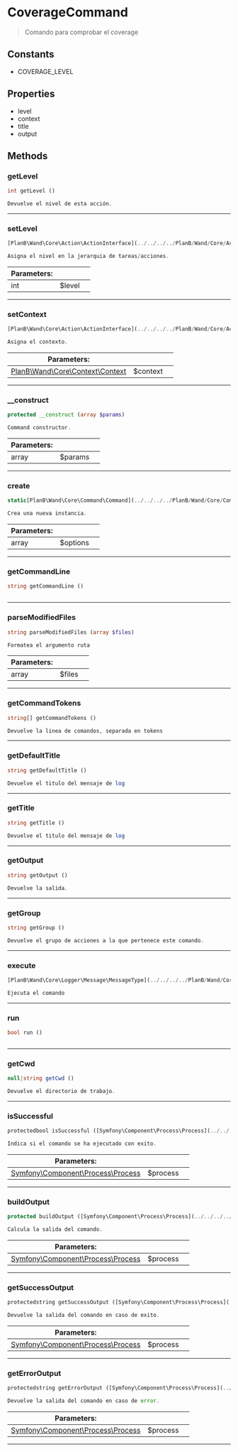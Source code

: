 
                                                                                                                                            
    
# CoverageCommand


> Comando para comprobar el coverage
>
> 




## Constants
- COVERAGE_LEVEL


## Properties
- level
- context
- title
- output


## Methods

### getLevel
``` php
int getLevel ()

Devuelve el nivel de esta acción.

```


---


### setLevel
``` php
[PlanB\Wand\Core\Action\ActionInterface](../../../../PlanB/Wand/Core/Action/ActionInterface.md) setLevel (int $level)

Asigna el nivel en la jerarquia de tareas/acciones.

```

|Parameters: | | |
| --- | --- | --- |
|int |$level |  |

---


### setContext
``` php
[PlanB\Wand\Core\Action\ActionInterface](../../../../PlanB/Wand/Core/Action/ActionInterface.md) setContext ([PlanB\Wand\Core\Context\Context](../../../../PlanB/Wand/Core/Context/Context.md) $context)

Asigna el contexto.

```

|Parameters: | | |
| --- | --- | --- |
|[PlanB\Wand\Core\Context\Context](../../../../PlanB/Wand/Core/Context/Context.md) |$context |  |

---


### __construct
``` php
protected __construct (array $params)

Command constructor.

```

|Parameters: | | |
| --- | --- | --- |
|array |$params |  |

---


### create
``` php
static[PlanB\Wand\Core\Command\Command](../../../../PlanB/Wand/Core/Command/Command.md) create (array $options)

Crea una nueva instancia.

```

|Parameters: | | |
| --- | --- | --- |
|array |$options |  |

---


### getCommandLine
``` php
string getCommandLine ()



```


---


### parseModifiedFiles
``` php
string parseModifiedFiles (array $files)

Formatea el argumento ruta

```

|Parameters: | | |
| --- | --- | --- |
|array |$files |  |

---


### getCommandTokens
``` php
string[] getCommandTokens ()

Devuelve la linea de comandos, separada en tokens

```


---


### getDefaultTitle
``` php
string getDefaultTitle ()

Devuelve el titulo del mensaje de log

```


---


### getTitle
``` php
string getTitle ()

Devuelve el titulo del mensaje de log

```


---


### getOutput
``` php
string getOutput ()

Devuelve la salida.

```


---


### getGroup
``` php
string getGroup ()

Devuelve el grupo de acciones a la que pertenece este comando.

```


---


### execute
``` php
[PlanB\Wand\Core\Logger\Message\MessageType](../../../../PlanB/Wand/Core/Logger/Message/MessageType.md) execute ()

Ejecuta el comando

```


---


### run
``` php
bool run ()



```


---


### getCwd
``` php
null|string getCwd ()

Devuelve el directorio de trabajo.

```


---


### isSuccessful
``` php
protectedbool isSuccessful ([Symfony\Component\Process\Process](../../../../Symfony/Component/Process/Process.md) $process)

Indica si el comando se ha ejecutado con exito.

```

|Parameters: | | |
| --- | --- | --- |
|[Symfony\Component\Process\Process](../../../../Symfony/Component/Process/Process.md) |$process |  |

---


### buildOutput
``` php
protected buildOutput ([Symfony\Component\Process\Process](../../../../Symfony/Component/Process/Process.md) $process)

Calcula la salida del comando.

```

|Parameters: | | |
| --- | --- | --- |
|[Symfony\Component\Process\Process](../../../../Symfony/Component/Process/Process.md) |$process |  |

---


### getSuccessOutput
``` php
protectedstring getSuccessOutput ([Symfony\Component\Process\Process](../../../../Symfony/Component/Process/Process.md) $process)

Devuelve la salida del comando en caso de exito.

```

|Parameters: | | |
| --- | --- | --- |
|[Symfony\Component\Process\Process](../../../../Symfony/Component/Process/Process.md) |$process |  |

---


### getErrorOutput
``` php
protectedstring getErrorOutput ([Symfony\Component\Process\Process](../../../../Symfony/Component/Process/Process.md) $process)

Devuelve la salida del comando en caso de error.

```

|Parameters: | | |
| --- | --- | --- |
|[Symfony\Component\Process\Process](../../../../Symfony/Component/Process/Process.md) |$process |  |

---


                                                                                                                                                                                                                                                                                                                                                                                                            
    
                                                                                                                                                                                                                                                                             
                